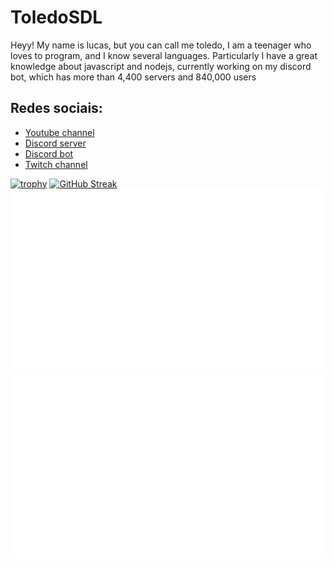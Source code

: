 # ToledoSDL
Heyy! My name is lucas, but you can call me toledo, I am a teenager who loves to program, and I know several languages. Particularly I have a great knowledge about javascript and nodejs, currently working on my discord bot, which has more than 4,400 servers and 840,000 users

## Redes sociais:
- [Youtube channel](https://youtube.com/c/ToledoSDL)
- [Discord server](https://hydrabot.xyz/discord)
- [Discord bot](https://hydrabot.xyz)
- [Twitch channel](https://twitch.tv/ToledoSDL)


<a href="https://github.com/ToledoSDL" align="center">
  
[![trophy](https://github-profile-trophy.vercel.app/?username=ToledoSDL)](https://github.com/ToledoSDL)
[![GitHub Streak](https://github-readme-streak-stats.herokuapp.com?user=ToledoSDL&hide_border=true)](https://git.io/streak-stats)
![](https://github.com/ToledoSDL/github-stats/blob/master/generated/overview.svg)
![](https://github.com/ToledoSDL/github-stats/blob/master/generated/languages.svg)

</a>

